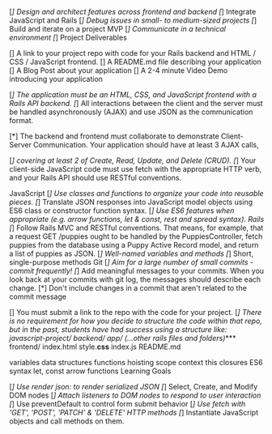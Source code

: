 [*] Design and architect features across frontend and backend
[*] Integrate JavaScript and Rails
[*] Debug issues in small- to medium-sized projects
[*] Build and iterate on a project MVP
[*] Communicate in a technical environment
[*] Project Deliverables

[] A link to your project repo with code for your Rails backend and HTML / CSS / JavaScript frontend.
[] A README.md file describing your application
[] A Blog Post about your application
[] A 2-4 minute Video Demo introducing your application

[*] The application must be an HTML, CSS, and JavaScript frontend with a Rails API backend.
[*] All interactions between the client and the server must be handled asynchronously (AJAX) and use JSON as the communication format.

[*] The backend and frontend must collaborate to demonstrate Client-Server Communication. Your application should have at  least 3 AJAX calls,

[*] covering at least 2 of Create, Read, Update, and Delete (CRUD).
[*] Your client-side JavaScript code must use fetch with the appropriate HTTP verb, and your Rails API should use RESTful conventions.

JavaScript
[*] Use classes and functions to organize your code into reusable pieces.
[*] Translate JSON responses into JavaScript model objects using ES6 class or constructor function syntax.
[*] Use ES6 features when appropriate (e.g. arrow functions, let & const, rest and spread syntax).
Rails
[*] Follow Rails MVC and RESTful conventions. That means, for example, that a request GET /puppies ought to be handled by the PuppiesController, fetch puppies from the database using a Puppy Active Record model, and return a list of puppies as JSON.
[*] Well-named variables and methods
[*] Short, single-purpose methods
Git
[*] Aim for a large number of small commits - commit frequently!
[*] Add meaningful messages to your commits. When you look back at your commits with git log, the messages should describe each change.
[*] Don't include changes in a commit that aren't related to the commit message

[] You must submit a link to the repo with the code for your project.
[*] There is no requirement for how you decide to structure the code within that repo, but in the past, students have had success using a structure like:
  javascript-project/
    backend/
      app/
      (...other rails files and folders)****
    frontend/
      index.html
      style.**css**
      index.js
    README.md

variables
data structures
functions
hoisting
scope
context
this
closures
ES6 syntax
let, const
arrow functions
Learning Goals

[*] Use render json: to render serialized JSON
[*] Select, Create, and Modify DOM nodes
[*] Attach listeners to DOM nodes to respond to user interaction
[*] Use preventDefault to control form submit behavior
[*] Use fetch with 'GET', 'POST', 'PATCH' & 'DELETE' HTTP methods
[*] Instantiate JavaScript objects and call methods on them.
